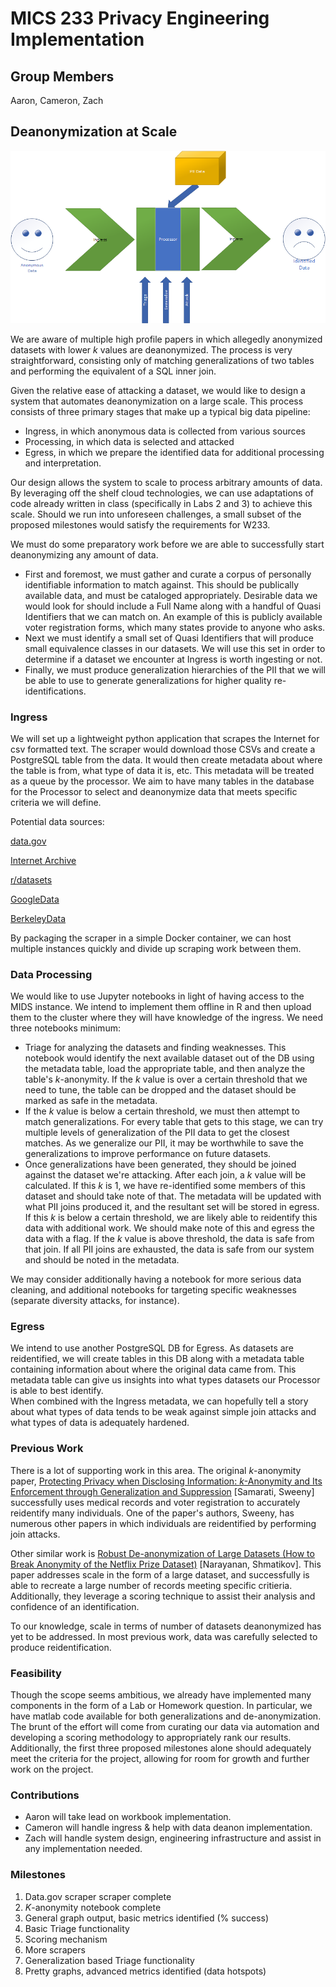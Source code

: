 # MICS 233 Privacy Engineering Implementation

## Group Members
Aaron, Cameron, Zach

## Deanonymization at Scale

![Deanonymization Pipeline](res\DeanonymizePipeline.png)

We are aware of multiple high profile papers in which allegedly anonymized datasets with lower $k$ values are deanonymized.  The process is very straightforward, consisting only of matching generalizations of two tables and performing 
the equivalent of a SQL inner join.  

Given the relative ease of attacking a dataset, we would like to design a system that automates deanonymization on a large scale.  This process consists of three primary stages that make up a typical big data pipeline:
- Ingress, in which anonymous data is collected from various sources
- Processing, in which data is selected and attacked
- Egress, in which we prepare the identified data for additional processing and interpretation.

Our design allows the system to scale to process arbitrary amounts of data.  By leveraging off the shelf cloud technologies, we can use adaptations of code already written in class (specifically in Labs 2 and 3) to achieve
this scale.  Should we run into unforeseen challenges, a small subset of the proposed milestones would satisfy the requirements for W233.

We must do some preparatory work before we are able to successfully start deanonymizing any amount of data.  
- First and foremost, we must gather and curate a corpus of personally identifiable information to match against.  This should be publically available data, and must be cataloged appropriately.
Desirable data we would look for should include a Full Name along with a handful of Quasi Identifiers that we can match on.  An example of this is publicly available voter registration forms, which many states provide to anyone who asks.
- Next we must identify a small set of Quasi Identifiers that will produce small equivalence classes in our datasets.  We will use this set in order to determine if a dataset we encounter at Ingress is worth ingesting or not.
- Finally, we must produce generalization hierarchies of the PII that we will be able to use to generate generalizations for higher quality re-identifications.  

### Ingress

We will set up a lightweight python application that scrapes the Internet for csv formatted text.  The scraper would download those CSVs and create a PostgreSQL table from the data.  It would then create metadata about where the table is from,
what type of data it is, etc.  This metadata will be treated as a queue by the processor. 
We aim to have many tables in the database for the Processor to select and deanonymize data that meets specific criteria we will define.  

Potential data sources:

[data.gov](https://www.data.gov/)

[Internet Archive](https://archive.org/web/)

[r/datasets](https://www.reddit.com/r/datasets/)

[GoogleData](https://toolbox.google.com/datasetsearch)

[BerkeleyData](https://dlab.berkeley.edu/data-resources/data)

By packaging the scraper in a simple Docker container, we can host multiple instances quickly and divide up scraping work between them.  

### Data Processing

We would like to use Jupyter notebooks in light of having access to the MIDS instance.  We intend to implement them offline in R and then upload them to the cluster where they will have knowledge of the ingress.
We need three notebooks minimum:
- Triage for analyzing the datasets and finding weaknesses.  This notebook would identify the next available dataset out of the DB using the metadata table, load the appropriate table, and then analyze the table's $k$-anonymity.
 If the $k$ value is over a certain threshold that we need to tune, the table can be dropped and the dataset should be marked as safe in the metadata.
- If the $k$ value is below a certain threshold, we must then attempt to match generalizations.  For every table that gets to this stage, we can try multiple levels of generalization of the PII data to get the closest matches. As we generalize our PII, 
it may be worthwhile to save the generalizations to improve performance on future datasets.
- Once generalizations have been generated, they should be joined against the dataset we're attacking.  After each join, a $k$ value will be calculated.  If this $k$ is 1, we have re-identified some members of this dataset and should take note of that.  The metadata will be updated with what PII joins produced it, and the resultant set will be stored in egress.
If this $k$ is below a certain threshold, we are likely able to reidentify this data with additional work. We should make note of this and egress the data with a flag.  If the $k$ value is above threshold, the data is safe from that join.  If all PII joins are exhausted, the data is safe from our system and should be noted in the metadata.

We may consider additionally having a notebook for more serious data cleaning, and additional notebooks for targeting specific weaknesses (separate diversity attacks, for instance).

### Egress

We intend to use another PostgreSQL DB for Egress. As datasets are reidentified, we will create tables in this DB along with a metadata table containing information about where the original data came from.  This metadata table can give us insights into what types datasets our Processor is able to best identify.  
When combined with the Ingress metadata, we can hopefully tell a story about what types of data tends to be weak against simple join attacks and what types of data is adequately hardened.


### Previous Work

There is a lot of supporting work in this area. The original $k$-anonymity paper, [Protecting Privacy when Disclosing Information: $k$-Anonymity and Its Enforcement through Generalization and Suppression](https://dataprivacylab.org/dataprivacy/projects/kanonymity/paper3.pdf) [Samarati, Sweeny] successfully uses medical records and voter registration to accurately reidentify many individuals.  One of the paper's authors, Sweeny, has numerous other papers in which individuals are reidentified by performing join attacks. 

Other similar work is [Robust De-anonymization of Large Datasets (How to Break Anonymity of the Netflix Prize Dataset)](https://arxiv.org/pdf/cs/0610105.pdf) [Narayanan, Shmatikov].  This paper addresses scale in the form of a large dataset, and successfully is able to recreate a large number of records meeting specific critieria.  Additionally, they leverage
a scoring technique to assist their analysis and confidence of an identification.  

To our knowledge, scale in terms of number of datasets deanonymized has yet to be addressed.  In most previous work, data was carefully selected to produce reidentification.

### Feasibility

Though the scope seems ambitious, we already have implemented many components in the form of a Lab or Homework question.
In particular, we have matlab code available for both generalizations and de-anonymization.  The brunt of the effort will come from curating our data via automation and developing a scoring methodology to appropriately rank our results.
Additionally, the first three proposed milestones alone should adequately meet the criteria for the project, allowing for room for growth and further work on the project.

### Contributions

- Aaron will take lead on workbook implementation.
- Cameron will handle ingress & help with data deanon implementation.
- Zach will handle system design, engineering infrastructure and assist in any implementation needed.

### Milestones

1. Data.gov scraper scraper complete
1. $K$-anonymity notebook complete
1. General graph output, basic metrics identified (% success)
1. Basic Triage functionality
1. Scoring mechanism
1. More scrapers
1. Generalization based Triage functionality
1. Pretty graphs, advanced metrics identified (data hotspots)
 
